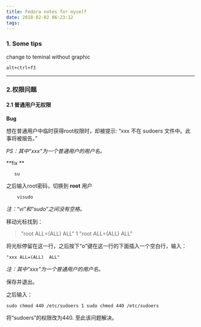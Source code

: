 ```yaml
---
title: Fedora notes for myself
date: 2018-02-02 06:23:12
tags:
---
```


### 1. Some tips

change to teminal without graphic

```
alt+ctrl+f3 
```

--------

### 2.权限问题 

#### 2.1 普通用户无权限

**Bug**

想在普通用户中临时获得root权限时，却被提示:  “xxx 不在 sudoers 文件中。此事将被报告。” 

*PS：其中“xxx”为一个普通用户的用户名。*    

**fix **

```shell
   su
```


之后输入root密码，切换到 **root** 用户

```shell
    visudo
```


*注：“vi”和“sudo”之间没有空格。*     

移动光标找到：

>"root ALL=(ALL) ALL" 1 "root ALL=(ALL) ALL"    

将光标停留在这一行，之后按下“o”键在这一行的下面插入一个空白行，输入：   

```shell
"xxx ALL=(ALL)  ALL"  
```

*注：其中“xxx”为一个普通用户的用户名。*  

保存并退出。 

之后输入： 

```shell
sudo chmod 440 /etc/sudoers 1 sudo chmod 440 /etc/sudoers 
```


将“sudoers”的权限改为440.  至此该问题解决。
